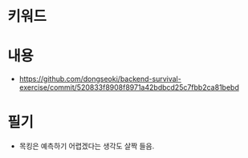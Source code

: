 # 키워드

# 내용

- https://github.com/dongseoki/backend-survival-exercise/commit/520833f8908f8971a42bdbcd25c7fbb2ca81bebd

# 필기

- 목킹은 예측하기 어렵겠다는 생각도 살짝 들음.
